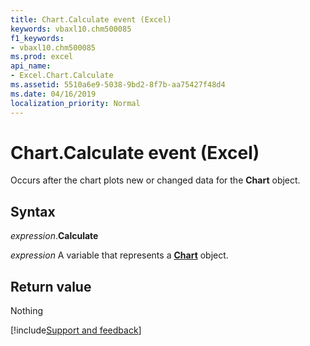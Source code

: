 ```yaml
---
title: Chart.Calculate event (Excel)
keywords: vbaxl10.chm500085
f1_keywords:
- vbaxl10.chm500085
ms.prod: excel
api_name:
- Excel.Chart.Calculate
ms.assetid: 5510a6e9-5038-9bd2-8f7b-aa75427f48d4
ms.date: 04/16/2019
localization_priority: Normal
---
```



# Chart.Calculate event (Excel)

Occurs after the chart plots new or changed data for the **Chart** object.


## Syntax

_expression_.**Calculate**

_expression_ A variable that represents a **[Chart](Excel.Chart(object).md)** object.


## Return value

Nothing




[!include[Support and feedback](~/includes/feedback-boilerplate.md)]
